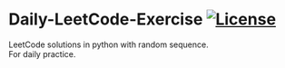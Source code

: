 # Daily-LeetCode-Exercise [![License](https://img.shields.io/badge/license-MIT-blue.svg)](./LICENSE.md) 
LeetCode solutions in python with random sequence.</br>
For daily practice.

